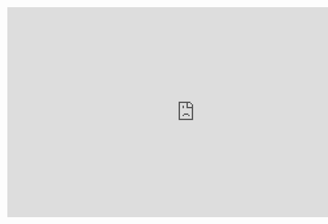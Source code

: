 <iframe width="854" height="480" src="https://www.youtube.com/embed/UGdN1HLQ29c" frameborder="0" allow="accelerometer; autoplay; clipboard-write; encrypted-media; gyroscope; picture-in-picture" allowfullscreen></iframe>

